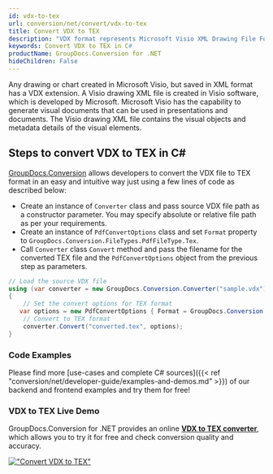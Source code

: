 ```yaml
---
id: vdx-to-tex
url: conversion/net/convert/vdx-to-tex
title: Convert VDX to TEX
description: "VDX format represents Microsoft Visio XML Drawing File Format with .vdx extension. Learn how to convert VDX to TEX file programmatically in C# language using GroupDocs.Conversion for .NET library."
keywords: Convert VDX to TEX in C#
productName: GroupDocs.Conversion for .NET
hideChildren: False
---
```


Any drawing or chart created in Microsoft Visio, but saved in XML format has a VDX extension. A Visio drawing XML file is created in Visio software, which is developed by Microsoft. Microsoft Visio has the capability to generate visual documents that can be used in presentations and documents. The Visio drawing XML file contains the visual objects and metadata details of the visual elements.

## Steps to convert VDX to TEX in C#

[GroupDocs.Conversion](https://products.groupdocs.com/conversion/net) allows developers to convert the VDX file to TEX format in an easy and intuitive way just using a few lines of code as described below:

* Create an instance of `Converter` class and pass source VDX file path as a constructor parameter. You may specify absolute or relative file path as per your requirements. 
* Create an instance of `PdfConvertOptions` class and set `Format` property to `GroupDocs.Conversion.FileTypes.PdfFileType.Tex`.
* Call `Converter` class `Convert` method and pass the filename for the converted TEX file and the `PdfConvertOptions` object from the previous step as parameters.

```csharp
// Load the source VDX file
using (var converter = new GroupDocs.Conversion.Converter("sample.vdx"))
{
    // Set the convert options for TEX format
   var options = new PdfConvertOptions { Format = GroupDocs.Conversion.FileTypes.PdfFileType.Tex };
    // Convert to TEX format
    converter.Convert("converted.tex", options);
}
```

### Code Examples

Please find more [use-cases and complete C# sources]({{< ref "conversion/net/developer-guide/examples-and-demos.md" >}}) of our backend and frontend examples and try them for free!

### VDX to TEX Live Demo

GroupDocs.Conversion for .NET provides an online [**VDX to TEX converter**](https://products.groupdocs.app/conversion/vdx-to-tex), which allows you to try it for free and check conversion quality and accuracy.

[!["Convert VDX to TEX"](conversion/net/images/convert-to-tex/convert-vdx-to-tex.png)](https://products.groupdocs.app/conversion/vdx-to-tex)
